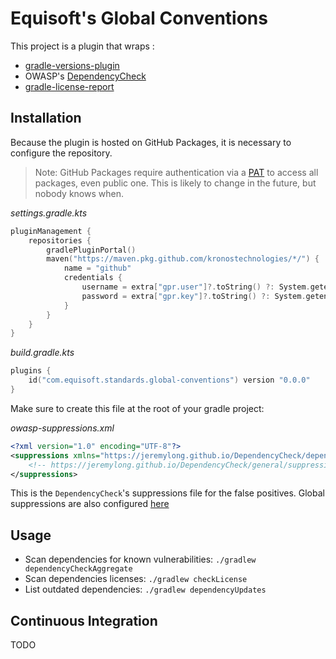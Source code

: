 # Equisoft's Global Conventions

This project is a plugin that wraps :
- [gradle-versions-plugin](https://github.com/ben-manes/gradle-versions-plugin)
- OWASP's [DependencyCheck](https://github.com/jeremylong/DependencyCheck)
- [gradle-license-report](https://github.com/jk1/Gradle-License-Report)

## Installation

Because the plugin is hosted on GitHub Packages, it is necessary to configure the repository.

> Note: GitHub Packages require authentication via a
> [PAT](https://github.com/settings/tokens/new?description=GPR%20read-only&scopes=read:packages) to access all
> packages, even public one. This is likely to change in the future, but nobody knows when.

*settings.gradle.kts*

```kotlin
pluginManagement {
    repositories {
        gradlePluginPortal()
        maven("https://maven.pkg.github.com/kronostechnologies/*/") {
            name = "github"
            credentials {
                username = extra["gpr.user"]?.toString() ?: System.getenv("GPR_USER") ?: System.getenv("GHCR_USER")
                password = extra["gpr.key"]?.toString() ?: System.getenv("GPR_TOKEN") ?: System.getenv("GHCR_TOKEN")
            }
        }
    }
}
```

*build.gradle.kts*

```kotlin
plugins {
    id("com.equisoft.standards.global-conventions") version "0.0.0"
}
```

Make sure to create this file at the root of your gradle project:

*owasp-suppressions.xml*

```xml
<?xml version="1.0" encoding="UTF-8"?>
<suppressions xmlns="https://jeremylong.github.io/DependencyCheck/dependency-suppression.1.3.xsd">
    <!-- https://jeremylong.github.io/DependencyCheck/general/suppression.html -->
</suppressions>
```

This is the `DependencyCheck`'s suppressions file for the false positives. Global suppressions are also
configured [here](https://github.com/kronostechnologies/standards/blob/master/gradle/owasp-suppressions.xml)

## Usage

- Scan dependencies for known vulnerabilities: `./gradlew dependencyCheckAggregate`
- Scan dependencies licenses: `./gradlew checkLicense`
- List outdated dependencies: `./gradlew dependencyUpdates`

## Continuous Integration

TODO
